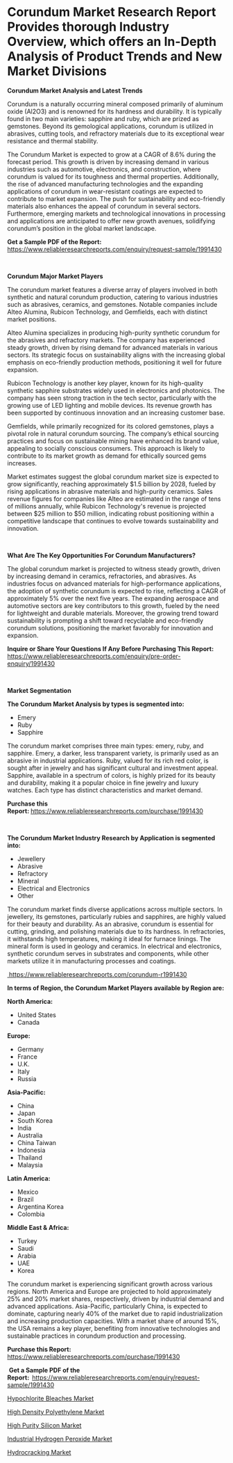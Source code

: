 <p><h1>Corundum Market Research Report Provides thorough Industry Overview, which offers an In-Depth Analysis of Product Trends and New Market Divisions</h1></p><p><strong>Corundum Market Analysis and Latest Trends</strong></p>
<p><p>Corundum is a naturally occurring mineral composed primarily of aluminum oxide (Al2O3) and is renowned for its hardness and durability. It is typically found in two main varieties: sapphire and ruby, which are prized as gemstones. Beyond its gemological applications, corundum is utilized in abrasives, cutting tools, and refractory materials due to its exceptional wear resistance and thermal stability.</p><p>The Corundum Market is expected to grow at a CAGR of 8.6% during the forecast period. This growth is driven by increasing demand in various industries such as automotive, electronics, and construction, where corundum is valued for its toughness and thermal properties. Additionally, the rise of advanced manufacturing technologies and the expanding applications of corundum in wear-resistant coatings are expected to contribute to market expansion. The push for sustainability and eco-friendly materials also enhances the appeal of corundum in several sectors. Furthermore, emerging markets and technological innovations in processing and applications are anticipated to offer new growth avenues, solidifying corundum’s position in the global market landscape.</p></p>
<p><strong>Get a Sample PDF of the Report:&nbsp;</strong> <a href="https://www.reliableresearchreports.com/enquiry/request-sample/1991430?utm_campaign=24&utm_medium=2&utm_source=Github&utm_content=ia&utm_term=31032025&utm_id=corundum">https://www.reliableresearchreports.com/enquiry/request-sample/1991430</a></p>
<p>&nbsp;</p>
<p><strong>Corundum Major Market Players</strong></p>
<p><p>The corundum market features a diverse array of players involved in both synthetic and natural corundum production, catering to various industries such as abrasives, ceramics, and gemstones. Notable companies include Alteo Alumina, Rubicon Technology, and Gemfields, each with distinct market positions.</p><p>Alteo Alumina specializes in producing high-purity synthetic corundum for the abrasives and refractory markets. The company has experienced steady growth, driven by rising demand for advanced materials in various sectors. Its strategic focus on sustainability aligns with the increasing global emphasis on eco-friendly production methods, positioning it well for future expansion.</p><p>Rubicon Technology is another key player, known for its high-quality synthetic sapphire substrates widely used in electronics and photonics. The company has seen strong traction in the tech sector, particularly with the growing use of LED lighting and mobile devices. Its revenue growth has been supported by continuous innovation and an increasing customer base.</p><p>Gemfields, while primarily recognized for its colored gemstones, plays a pivotal role in natural corundum sourcing. The company’s ethical sourcing practices and focus on sustainable mining have enhanced its brand value, appealing to socially conscious consumers. This approach is likely to contribute to its market growth as demand for ethically sourced gems increases.</p><p>Market estimates suggest the global corundum market size is expected to grow significantly, reaching approximately $1.5 billion by 2028, fueled by rising applications in abrasive materials and high-purity ceramics. Sales revenue figures for companies like Alteo are estimated in the range of tens of millions annually, while Rubicon Technology's revenue is projected between $25 million to $50 million, indicating robust positioning within a competitive landscape that continues to evolve towards sustainability and innovation.</p></p>
<p>&nbsp;</p>
<p><strong>What Are The Key Opportunities For Corundum Manufacturers?</strong></p>
<p><p>The global corundum market is projected to witness steady growth, driven by increasing demand in ceramics, refractories, and abrasives. As industries focus on advanced materials for high-performance applications, the adoption of synthetic corundum is expected to rise, reflecting a CAGR of approximately 5% over the next five years. The expanding aerospace and automotive sectors are key contributors to this growth, fueled by the need for lightweight and durable materials. Moreover, the growing trend toward sustainability is prompting a shift toward recyclable and eco-friendly corundum solutions, positioning the market favorably for innovation and expansion.</p></p>
<p><strong>Inquire or Share Your Questions If Any Before Purchasing This Report:</strong> <a href="https://www.reliableresearchreports.com/enquiry/pre-order-enquiry/1991430?utm_campaign=24&utm_medium=2&utm_source=Github&utm_content=ia&utm_term=31032025&utm_id=corundum">https://www.reliableresearchreports.com/enquiry/pre-order-enquiry/1991430</a></p>
<p>&nbsp;</p>
<p><strong>Market Segmentation</strong></p>
<p><strong>The Corundum Market Analysis by types is segmented into:</strong></p>
<p><ul><li>Emery</li><li>Ruby</li><li>Sapphire</li></ul></p>
<p><p>The corundum market comprises three main types: emery, ruby, and sapphire. Emery, a darker, less transparent variety, is primarily used as an abrasive in industrial applications. Ruby, valued for its rich red color, is sought after in jewelry and has significant cultural and investment appeal. Sapphire, available in a spectrum of colors, is highly prized for its beauty and durability, making it a popular choice in fine jewelry and luxury watches. Each type has distinct characteristics and market demand.</p></p>
<p><strong>Purchase this Report:&nbsp;</strong><a href="https://www.reliableresearchreports.com/purchase/1991430?utm_campaign=24&utm_medium=2&utm_source=Github&utm_content=ia&utm_term=31032025&utm_id=corundum">https://www.reliableresearchreports.com/purchase/1991430</a></p>
<p>&nbsp;</p>
<p><strong>The Corundum Market Industry Research by Application is segmented into:</strong></p>
<p><ul><li>Jewellery</li><li>Abrasive</li><li>Refractory</li><li>Mineral</li><li>Electrical and Electronics</li><li>Other</li></ul></p>
<p><p>The corundum market finds diverse applications across multiple sectors. In jewellery, its gemstones, particularly rubies and sapphires, are highly valued for their beauty and durability. As an abrasive, corundum is essential for cutting, grinding, and polishing materials due to its hardness. In refractories, it withstands high temperatures, making it ideal for furnace linings. The mineral form is used in geology and ceramics. In electrical and electronics, synthetic corundum serves in substrates and components, while other markets utilize it in manufacturing processes and coatings.</p></p>
<p><a href="https://www.reliableresearchreports.com/corundum-r1991430?utm_campaign=24&utm_medium=2&utm_source=Github&utm_content=ia&utm_term=31032025&utm_id=corundum">&nbsp;https://www.reliableresearchreports.com/corundum-r1991430</a></p>
<p><strong>In terms of Region, the Corundum Market Players available by Region are:</strong></p>
<p>
    <p> <strong> North America: </strong>
        <ul>
            <li>United States</li>
            <li>Canada</li>
        </ul>
        </p> 
    <p> <strong> Europe: </strong>
        <ul>
            <li>Germany</li>
            <li>France</li>
            <li>U.K.</li>
            <li>Italy</li>
            <li>Russia</li>
        </ul>
        </p> 
    <p> <strong> Asia-Pacific: </strong>
        <ul>
            <li>China</li>
            <li>Japan</li>
            <li>South Korea</li>
            <li>India</li>
            <li>Australia</li>
            <li>China Taiwan</li>
            <li>Indonesia</li>
            <li>Thailand</li>
            <li>Malaysia</li>
        </ul>
        </p> 
    <p> <strong> Latin America: </strong>
        <ul>
            <li>Mexico</li>
            <li>Brazil</li>
            <li>Argentina Korea</li>
            <li>Colombia</li>
        </ul>
        </p> 
    <p> <strong> Middle East & Africa: </strong>
        <ul>
            <li>Turkey</li>
            <li>Saudi</li>
            <li>Arabia</li>
            <li>UAE</li>
            <li>Korea</li>
        </ul>
    </p>
    </p>
<p><p>The corundum market is experiencing significant growth across various regions. North America and Europe are projected to hold approximately 25% and 20% market shares, respectively, driven by industrial demand and advanced applications. Asia-Pacific, particularly China, is expected to dominate, capturing nearly 40% of the market due to rapid industrialization and increasing production capacities. With a market share of around 15%, the USA remains a key player, benefiting from innovative technologies and sustainable practices in corundum production and processing.</p></p>
<p><strong>Purchase this Report: </strong><a href="https://www.reliableresearchreports.com/purchase/1991430?utm_campaign=24&utm_medium=2&utm_source=Github&utm_content=ia&utm_term=31032025&utm_id=corundum">https://www.reliableresearchreports.com/purchase/1991430</a></p>
<p>&nbsp;<strong>Get a Sample PDF of the Report:&nbsp;&nbsp;</strong><a href="https://www.reliableresearchreports.com/enquiry/request-sample/1991430?utm_campaign=24&utm_medium=2&utm_source=Github&utm_content=ia&utm_term=31032025&utm_id=corundum">https://www.reliableresearchreports.com/enquiry/request-sample/1991430</a></p>
<p><strong></strong></p>
<p><p><a href="https://github.com/bichukapac/Market-Research-Report-List-1/blob/main/hypochlorite-bleaches-market.md?utm_campaign=24&utm_medium=2&utm_source=Github&utm_content=ia&utm_term=31032025&utm_id=corundum">Hypochlorite Bleaches Market</a></p><p><a href="https://github.com/gassmkalay/Market-Research-Report-List-1/blob/main/high-density-polyethylene-market.md?utm_campaign=24&utm_medium=2&utm_source=Github&utm_content=ia&utm_term=31032025&utm_id=corundum">High Density Polyethylene Market</a></p><p><a href="https://github.com/blauetrelawz/Market-Research-Report-List-1/blob/main/high-purity-silicon-market.md?utm_campaign=24&utm_medium=2&utm_source=Github&utm_content=ia&utm_term=31032025&utm_id=corundum">High Purity Silicon Market</a></p><p><a href="https://github.com/laveeasaadrh/Market-Research-Report-List-1/blob/main/industrial-hydrogen-peroxide-market.md?utm_campaign=24&utm_medium=2&utm_source=Github&utm_content=ia&utm_term=31032025&utm_id=corundum">Industrial Hydrogen Peroxide Market</a></p><p><a href="https://github.com/swaftaenglem/Market-Research-Report-List-1/blob/main/hydrocracking-market.md?utm_campaign=24&utm_medium=2&utm_source=Github&utm_content=ia&utm_term=31032025&utm_id=corundum">Hydrocracking Market</a></p></p>
